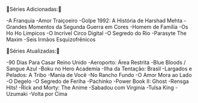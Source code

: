 🍿Séries Adicionadas:🍿

-A Franquia
-Amor Traiçoeiro
-Golpe 1992: A História de Harshad Mehta
-Grandes Momentos da Segunda Guerra em Cores
-Homem de Família
-Os Ho Ho Limpicos
-O Incrível Circo Digital
-O Segredo do Rio
-Parasyte The Maxim
-Seis Irmãos Esquizofrênicos

🍿Séries Atualizadas:🍿

-90 Dias Para Casar Reino Unido
-Aeroporto: Área Restrita
-Blue Bloods / Sangue Azul
-Boku no Hero Academia
-Ilha da Tentação: Brasil
-Largados e Pelados: A Tribo
-Mania de Você
-No Rancho Fundo
-O Amor Mora ao Lado
-O Degelo
-O Segredo de Feriha
-Pachinko
-Power Book II: Ghost
-Rensga Hits!
-Rick and Morty: The Anime
-Sabadou com Virginia
-Tulsa King
-Uzumaki
-Volta por Cima
